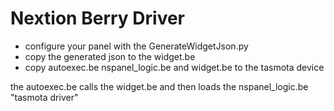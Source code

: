 # Nextion Berry Driver

- configure your panel with the GenerateWidgetJson.py
- copy the generated json to the widget.be 
- copy autoexec.be nspanel_logic.be and widget.be to the tasmota device

the autoexec.be calls the widget.be and then loads the nspanel_logic.be "tasmota driver"

